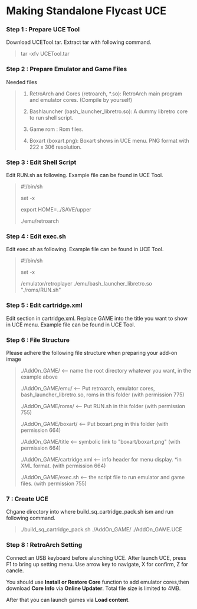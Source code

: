 # Making Standalone Flycast UCE

### Step 1 : Prepare UCE Tool

Download UCETool.tar. Extract tar with following command.
> tar -xfv UCETool.tar

### Step 2 : Prepare Emulator and Game Files

Needed files
> 1. RetroArch and Cores (retroarch, *.so): RetroArch main program and emulator cores. (Compile by yourself)
> 
> 2. Bashlauncher (bash_launcher_libretro.so): A dummy libretro core to run shell script.
> 
> 3. Game rom  : Rom files.
> 
> 4. Boxart (boxart.png): Boxart shows in UCE menu. PNG format with 222 x 306 resolution.

### Step 3 : Edit Shell Script

Edit RUN.sh as following. Example file can be found in UCE Tool.

> #!/bin/sh
> 
> set -x
> 
> export HOME=../SAVE/upper
> 
> ./emu/retroarch


### Step 4 : Edit exec.sh

Edit exec.sh as following. Example file can be found in UCE Tool.

> #!/bin/sh
> 
> set -x
> 
> /emulator/retroplayer ./emu/bash_launcher_libretro.so "./roms/RUN.sh"

### Step 5 : Edit cartridge.xml

Edit **<title>GAME</title>** section in cartridge.xml. Replace GAME into the title you want to show in UCE menu. Example file can be found in UCE Tool.

### Step 6 : File Structure

Please adhere the following file structure when preparing your add-on image

> ./AddOn_GAME/          		 <-- name the root directory whatever you want, in the example above
> 
> ./AddOn_GAME/emu/   		 <-- Put retroarch, emulator cores, bash_launcher_libretro.so, roms in this folder (with permission 775)
> 
> ./AddOn_GAME/roms/   		 <-- Put RUN.sh in this folder (with permission 755)
> 
> ./AddOn_GAME/boxart/   		 <-- Put boxart.png in this folder (with permission 664)
> 
> ./AddOn_GAME/title      	 <-- symbolic link to "boxart/boxart.png" (with permission 664)
> 
> ./AddOn_GAME/cartridge.xml 	 <-- info header for menu display. *in XML format. (with permission 664)
> 
> ./AddOn_GAME/exec.sh       	 <-- the script file to run emulator and game files. (with permission 755)

###  7 : Create UCE

Chgane directory into where build_sq_cartridge_pack.sh ism and run following command.

> ./build_sq_cartridge_pack.sh ./AddOn_GAME/ ./AddOn_GAME.UCE

### Step 8 : RetroArch Setting

Connect an USB keyboard before alunching UCE.
After launch UCE, press F1 to bring up setting menu. Use arrow key to navigate, X for confirm, Z for cancle.

You should use **Install or Restore Core** function to add emulator cores,then download **Core Info** via **Online Updater**. Total file size is limited to 4MB.

After that you can launch games via **Load content**.
